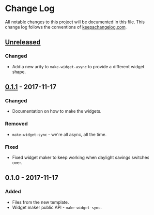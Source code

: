 # Change Log
All notable changes to this project will be documented in this file. This change log follows the conventions of [keepachangelog.com](http://keepachangelog.com/).

## [Unreleased]
### Changed
- Add a new arity to `make-widget-async` to provide a different widget shape.

## [0.1.1] - 2017-11-17
### Changed
- Documentation on how to make the widgets.

### Removed
- `make-widget-sync` - we're all async, all the time.

### Fixed
- Fixed widget maker to keep working when daylight savings switches over.

## 0.1.0 - 2017-11-17
### Added
- Files from the new template.
- Widget maker public API - `make-widget-sync`.

[Unreleased]: https://github.com/your-name/rulescript/compare/0.1.1...HEAD
[0.1.1]: https://github.com/your-name/rulescript/compare/0.1.0...0.1.1
